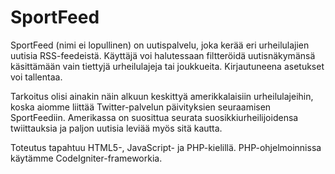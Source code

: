 SportFeed
=========

SportFeed (nimi ei lopullinen) on uutispalvelu, joka kerää eri urheilulajien uutisia RSS-feedeistä. Käyttäjä voi halutessaan filtteröidä uutisnäkymänsä käsittämään vain tiettyjä urheilulajeja tai joukkueita. Kirjautuneena asetukset voi tallentaa.

Tarkoitus olisi ainakin näin alkuun keskittyä amerikkalaisiin urheilulajeihin, koska aiomme liittää Twitter-palvelun päivityksien seuraamisen SportFeediin. Amerikassa on suosittua seurata suosikkiurheilijoidensa twiittauksia ja paljon uutisia leviää myös sitä kautta.

Toteutus tapahtuu HTML5-, JavaScript- ja PHP-kielillä. PHP-ohjelmoinnissa käytämme CodeIgniter-frameworkia.
